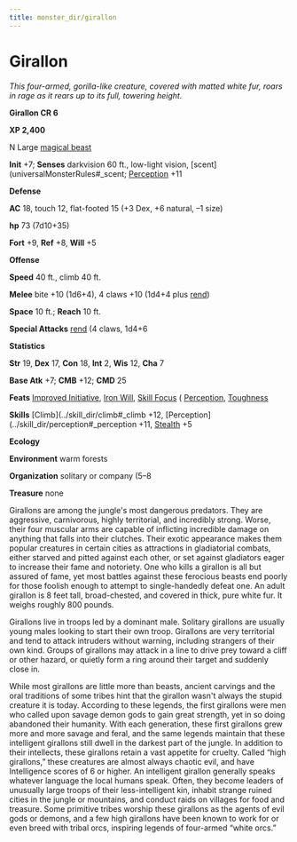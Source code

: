 ```yaml
---
title: monster_dir/girallon
---
```

# Girallon

_This four-armed, gorilla-like creature, covered with matted white fur, roars in rage as it rears up to its full, towering height._

**Girallon CR 6**

**XP 2,400**

N Large [magical beast](creatureTypes#_magical-beast)

**Init** +7; **Senses** darkvision 60 ft., low-light vision, [scent](universalMonsterRules#_scent; [Perception](../skill_dir/perception#_perception) +11

**Defense**

**AC** 18, touch 12, flat-footed 15 (+3 Dex, +6 natural, –1 size)

**hp** 73 (7d10+35)

**Fort** +9, **Ref** +8, **Will** +5

**Offense**

**Speed** 40 ft., climb 40 ft.

**Melee** bite +10 (1d6+4), 4 claws +10 (1d4+4 plus [rend](universalMonsterRules#_rend))

**Space** 10 ft.; **Reach** 10 ft.

**Special Attacks** [rend](universalMonsterRules#_rend) (4 claws, 1d4+6

**Statistics**

**Str** 19, **Dex** 17, **Con** 18, **Int** 2, **Wis** 12, **Cha** 7

**Base Atk** +7; **CMB** +12; **CMD** 25

**Feats** [Improved Initiative](../feats#_improved-initiative), [Iron Will](../feats#_iron-will), [Skill Focus](../feats#_skill-focus) ( [Perception](../skill_dir/perception#_perception), [Toughness](../feats#_toughness)

**Skills** [Climb](../skill_dir/climb#_climb +12, [Perception](../skill_dir/perception#_perception +11, [Stealth](../skill_dir/stealth#_stealth) +5

**Ecology**

**Environment** warm forests

**Organization** solitary or company (5–8

**Treasure** none

Girallons are among the jungle's most dangerous predators. They are aggressive, carnivorous, highly territorial, and incredibly strong. Worse, their four muscular arms are capable of inflicting incredible damage on anything that falls into their clutches. Their exotic appearance makes them popular creatures in certain cities as attractions in gladiatorial combats, either starved and pitted against each other, or set against gladiators eager to increase their fame and notoriety. One who kills a girallon is all but assured of fame, yet most battles against these ferocious beasts end poorly for those foolish enough to attempt to single-handedly defeat one. An adult girallon is 8 feet tall, broad-chested, and covered in thick, pure white fur. It weighs roughly 800 pounds.

Girallons live in troops led by a dominant male. Solitary girallons are usually young males looking to start their own troop. Girallons are very territorial and tend to attack intruders without warning, including strangers of their own kind. Groups of girallons may attack in a line to drive prey toward a cliff or other hazard, or quietly form a ring around their target and suddenly close in.

While most girallons are little more than beasts, ancient carvings and the oral traditions of some tribes hint that the girallon wasn't always the stupid creature it is today. According to these legends, the first girallons were men who called upon savage demon gods to gain great strength, yet in so doing abandoned their humanity. With each generation, these first girallons grew more and more savage and feral, and the same legends maintain that these intelligent girallons still dwell in the darkest part of the jungle. In addition to their intellects, these girallons retain a vast appetite for cruelty. Called “high girallons,” these creatures are almost always chaotic evil, and have Intelligence scores of 6 or higher. An intelligent girallon generally speaks whatever language the local humans speak. Often, they become leaders of unusually large troops of their less-intelligent kin, inhabit strange ruined cities in the jungle or mountains, and conduct raids on villages for food and treasure. Some primitive tribes worship these girallons as the agents of evil gods or demons, and a few high girallons have been known to work for or even breed with tribal orcs, inspiring legends of four-armed “white orcs.”


